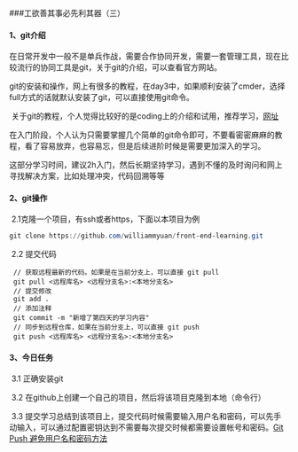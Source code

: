 ###工欲善其事必先利其器（三）

#### 	1、git介绍

​		在日常开发中一般不是单兵作战，需要合作协同开发，需要一套管理工具，现在比较流行的协同工具是git，关于git的介绍，可以查看官方网站。

​		git的安装和操作，网上有很多的教程，在day3中，如果顺利安装了cmder，选择full方式的话就默认安装了git，可以直接使用git命令。

​		关于git的教程，个人觉得比较好的是coding上的介绍和试用，推荐学习，[网址](https://coding.net/help/faq/git/git.html)

​		在入门阶段，个人认为只需要掌握几个简单的git命令即可，不要看密密麻麻的教程，看了容易放弃，也容易忘，但是后续进阶时候是需要更加深入的学习。

​		这部分学习时间，建议2h入门，然后长期坚持学习，遇到不懂的及时询问和网上寻找解决方案，比如处理冲突，代码回溯等等

#### 	2、git操作

​		2.1克隆一个项目，有ssh或者https，下面以本项目为例

```powershell
git clone https://github.com/williammyuan/front-end-learning.git
```

​		2.2 提交代码

```shell
 // 获取远程最新的代码。如果是在当前分支上，可以直接 git pull
 git pull <远程库名> <远程分支名>:<本地分支名>
 // 提交修改
 git add .
 // 添加注释
 git commit -m "新增了第四天的学习内容"
 // 同步到远程仓库，如果在当前分支上，可以直接 git push
 git push <远程库名> <远程分支名>:<本地分支名>
```

#### 	3、今日任务

​		3.1 正确安装git

​		3.2 在github上创建一个自己的项目，然后将该项目克隆到本地（命令行）

​		3.3 提交学习总结到该项目上，提交代码时候需要输入用户名和密码，可以先手动输入，可以通过配置密钥达到不需要每次提交时候都需要设置帐号和密码。[Git Push 避免用户名和密码方法](https://www.cnblogs.com/ballwql/p/3462104.html)

